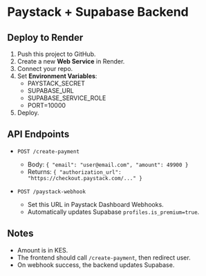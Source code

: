 # Paystack + Supabase Backend

## Deploy to Render
1. Push this project to GitHub.
2. Create a new **Web Service** in Render.
3. Connect your repo.
4. Set **Environment Variables**:
   - PAYSTACK_SECRET
   - SUPABASE_URL
   - SUPABASE_SERVICE_ROLE
   - PORT=10000
5. Deploy.

## API Endpoints
- `POST /create-payment`
  - Body: `{ "email": "user@email.com", "amount": 49900 }`
  - Returns: `{ "authorization_url": "https://checkout.paystack.com/..." }`

- `POST /paystack-webhook`
  - Set this URL in Paystack Dashboard Webhooks.
  - Automatically updates Supabase `profiles.is_premium=true`.

## Notes
- Amount is in KES.
- The frontend should call `/create-payment`, then redirect user.
- On webhook success, the backend updates Supabase.


